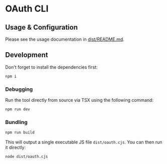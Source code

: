 # OAuth CLI

## Usage & Configuration

Please see the usage documentation in [dist/README.md](dist/README.md).

## Development

Don't forget to install the dependencies first:

```bash
npm i
```

### Debugging

Run the tool directly from source via TSX using the following command:

```bash
npm run dev
```

### Bundling

```bash
npm run build
```

This will output a single executable JS file `dist/oauth.cjs`.
You can then run it directly:

```bash
node dist/oauth.cjs
```
